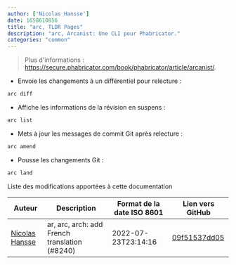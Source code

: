 ```yaml
---
author: ['Nicolas Hansse']
date: 1658610856
title: "arc, TLDR Pages"
description: "arc, Arcanist: Une CLI pour Phabricator."
categories: "common"
---
```

> Plus d'informations : <https://secure.phabricator.com/book/phabricator/article/arcanist/>.

- Envoie les changements à un différentiel pour relecture :

```bash
arc diff
```

- Affiche les informations de la révision en suspens :

```bash
arc list
```

- Mets à jour les messages de commit Git après relecture :

```bash
arc amend
```

- Pousse les changements Git :

```bash
arc land
```
Liste des modifications apportées à cette documentation


Auteur | Description | Format de la date ISO 8601 | Lien vers GitHub
------|-----|-----|-----
[Nicolas Hansse](mailto:nico.hansse@gmail.com) | ar, arc, arch: add French translation (#8240) | 2022-07-23T23:14:16 | [09f51537dd05](https://github.com/tldr-pages/tldr/commit/09f51537dd05b40033d4e81c99f2f8131e2f0009)

